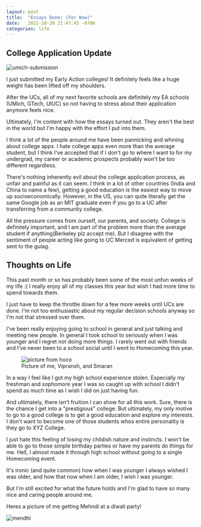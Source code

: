 ```yaml
---
layout: post
title:  "Essays Done! (For Now)"
date:   2022-10-30 21:47:45 -0700
categories: life
---
```

## College Application Update

![umich-submission](https://media.discordapp.net/attachments/864384674033434624/1036493968805998702/unknown.png)

I just submitted my Early Action colleges! It definitely feels like a huge weight has been lifted off my shoulders.

After the UCs, all of my next favorite schools are definitely my EA schools (UMich, GTech, UIUC) so not having to stress about their application anymore feels nice. 

Ultimately, I'm content with how the essays turned out. They aren't the best in the world but I'm happy with the effort I put into them.

I think a lot of the people around me have been pannicking and whining about college apps. I hate college apps even more than the average student, but I think I've accepted that if I don't go to where I want to for my undergrad, my career or academic prospects probably won't be too different regardless. 

There's nothing inherently evil about the college application process, as unfair and painful as it can seem. I think in a lot of other countries (India and China to name a few), getting a good education is the easiest way to move up socioeconomically. However, in the US, you can quite literally get the same Google job as an MIT graduate even if you go to a UC after transferring from a community college. 

All the pressure comes from ourself, our parents, and society. College is definitely important, and I am part of the problem more than the average student if anything(Berkeley plz accept me). But I disagree with the sentiment of people acting like going to UC Merced is equivalent of getting sent to the gulag. 

## Thoughts on Life

This past month or so has probably been some of the most unfun weeks of my life :( I really enjoy all of my classes this year but wish I had more time to spend towards them. 

I just have to keep the throttle down for a few more weeks until UCs are done. I'm not too enthusiastic about my regular decision schools anyway so I'm not that stressed over them. 

I've been really enjoying going to school in general and just talking and meeting new people. In general I took school to seriously when I was younger and I regret not doing more things. I rarely went out with friends and I've never been to a school social until I went to Homecoming this year. 


<figure>
    <img src="https://cdn.discordapp.com/attachments/864384674033434624/1036497591153737728/unknown.png "
         alt="picture from hoco">
    <figcaption>Picture of me, Vipransh, and Smaran</figcaption>
</figure>

In a way I feel like I got my high school experience stolen. Especially my freshman and sophomore year I was so caught up with school I didn't spend as much time as I wish I did on just having fun. 

And ultimately, there isn't fruition I can show for all this work. Sure, there is the chance I get into a "prestigious" college. But ultimately, my only motive to go to a good college is to get a good education and explore my interests. I don't want to become one of those students whos entire personality is they go to XYZ College. 

I just hate this feeling of losing my childish nature and instincts. I won't be able to go to those simple birthday parties or have my parents do things for me. Hell, I almost made it through high school without going to a single Homecoming event. 

It's ironic (and quite common) how when I was younger I always wished I was older, and how that now when I am older, I wish I was younger. 

But I'm still excited for what the future holds and I'm glad to have so many nice and caring people around me.

Heres a picture of me getting Mehndi at a diwali party!

![mendhi](https://media.discordapp.net/attachments/975276986601725972/1036149110585184256/B9522F25-39FA-4A83-817E-90947969859D.jpg?width=430&height=573)




